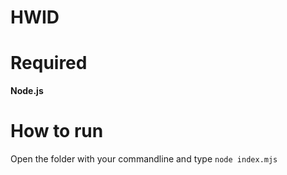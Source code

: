 # HWID

# Required
**Node.js**

# How to run
Open the folder with your commandline and type `node index.mjs`
